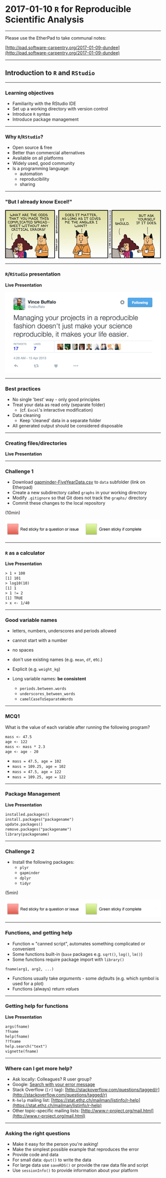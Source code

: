 # 2017-01-10 `R` for Reproducible Scientific Analysis

----

Please use the EtherPad to take communal notes:

[http://pad.software-carpentry.org/2017-01-09-dundee](http://pad.software-carpentry.org/2017-01-09-dundee)

---

## Introduction to `R` and `RStudio`

----

### Learning objectives

* Familiarity with the RStudio IDE
* Set up a working directory with version control
* Introduce `R` syntax
* Introduce package management

----

### Why `R`/`RStudio`?

* Open source & free
* Better than commercial alternatives
* Available on all platforms
* Widely used, good community
* Is a programming language: 
  - automation
  - reproducibility
  - sharing

----

### "But I already know Excel!"

![Dilbert cartoon](images/dt160107.gif)

----

### `R`/`RStudio` presentation

**Live Presentation**

![Vince Twitter quote](images/buffalo.png)


----

### Best practices

* No single 'best' way - only good principles
* Treat your data as read only (separate folder)
  * (cf. `Excel`'s interactive modification)
* Data cleaning
  * Keep 'cleaned' data in a separate folder
* All generated output should be considered disposable

----

### Creating files/directories

**Live Presentation**

----

### Challenge 1

* Download [gapminder-FiveYearData.csv](https://raw.githubusercontent.com/widdowquinn/2016-01-11-dundee/gh-pages/lessons/R_gapminder/data/gapminder-FiveYearData.csv) to `data` subfolder (link on Etherpad)
* Create a new subdirectory called `graphs` in your working directory
* Modify `.gitignore` so that Git does not track the `graphs/` directory
* Commit these changes to the local repository

(10min)

![Red/green sticky](images/red_green_sticky.png)

----

### `R` as a calculator

**Live Presentation**

```
> 1 + 100
[1] 101
> log10(10)
[1] 1
> 1 != 2
[1] TRUE
> x <- 1/40
```

----

### Good variable names

* letters, numbers, underscores and periods allowed
* cannot start with a number
* no spaces
* don't use existing names (e.g. `mean`, `df`, etc.)

* Explicit (e.g. `weight_kg`)
* Long variable names: **be consistent**
  * `periods.between.words`
  * `underscores_between_words`
  * `camelCaseToSeparateWords`

----

### MCQ1

What is the value of each variable after running the following program?

```
mass <- 47.5
age <- 122
mass <- mass * 2.3
age <- age - 20
```

* `mass = 47.5, age = 102`
* `mass = 109.25, age = 102`
* `mass = 47.5, age = 122`
* `mass = 109.25, age = 122`

----

### Package Management

**Live Presentation**

```
installed.packages()
install.packages("packagename")
update.packages()
remove.packages("packagename")
library(packagename)
```

----

### Challenge 2

* Install the following packages:
  * `plyr`
  * `gapminder`
  * `dplyr`
  * `tidyr`

(5min)

![Red/green sticky](images/red_green_sticky.png)

----

### Functions, and getting help

* Function ≈ "canned script", automates something complicated or convenient
* Some functions built-in (`base` packages e.g. `sqrt()`, `log()`, `lm()`)
* Some functions require package import with `library()`

```
fname(arg1, arg2, ...)
```

* Functions usually take *argument*s - some *default*s (e.g. which symbol is used for a plot)
* Functions (always) return *value*s

----

### Getting help for functions

**Live Presentation**

```
args(fname)
?fname
help(fname)
??fname
help.search("text")
vignette(fname)
```

----

### Where can I get more help?

* Ask locally: Colleagues? R user group?
* Google: [Search with your error message](http://lmgtfy.com/?q=R+error+message)
* Stack Overflow (`[r]` tag): [http://stackoverflow.com/questions/tagged/r](http://stackoverflow.com/questions/tagged/r)
* `R-help` mailing list: [https://stat.ethz.ch/mailman/listinfo/r-help](https://stat.ethz.ch/mailman/listinfo/r-help)
* Other topic-specific mailing lists: [http://www.r-project.org/mail.html](http://www.r-project.org/mail.html)

----

### Asking the right questions

* Make it easy for the person you're asking!
* Make the simplest possible example that reproduces the error
* Provide code and data
* For small data: `dput()` to write the data
* For large data use `saveRDS()` or provide the raw data file and script
* Use `sessionInfo()` to provide information about your platform